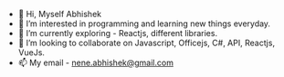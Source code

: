 - 👋 Hi, Myself Abhishek
- 👀 I’m interested in programming and learning new things everyday.
- 🌱 I’m currently exploring - Reactjs, different libraries.
- 💞️ I’m looking to collaborate on Javascript, Officejs, C#, API, Reactjs, VueJs.
- 📫 My email - nene.abhishek@gmail.com

<!---
abhisheknene007/abhisheknene007 is a ✨ special ✨ repository because its `README.md` (this file) appears on your GitHub profile.
You can click the Preview link to take a look at your changes.
--->
